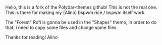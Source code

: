 Hello, this is a fork of the Polybar-themes github!
This is not the real one. This is there for making my (Alino) bspwm rice / bspwm itself work.

The "Forest" Rofi is gonna be used in the "Shapes" theme, in order to do that, i need to copy some files and change some files.

Thanks for reading! Alino
